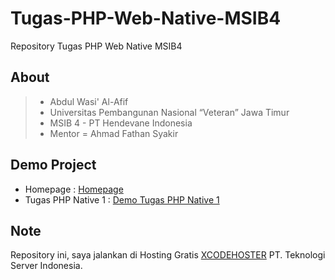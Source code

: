 # Tugas-PHP-Web-Native-MSIB4
Repository Tugas PHP Web Native MSIB4

## About

> - Abdul Wasi' Al-Afif
> - Universitas Pembangunan Nasional “Veteran” Jawa Timur
> - MSIB 4 - PT Hendevane Indonesia
> - Mentor = Ahmad Fathan Syakir

## Demo Project

- Homepage : <a href="https://wasi.nasihosting.com/PHPNative/">Homepage</a>
- Tugas PHP Native 1 : <a href="https://wasi.nasihosting.com/PHPNative/WebPHPNative1/">Demo Tugas PHP Native 1</a>

## Note

Repository ini, saya jalankan di Hosting Gratis <a href="https://xcodehoster.com/">XCODEHOSTER</a> PT. Teknologi Server Indonesia.
